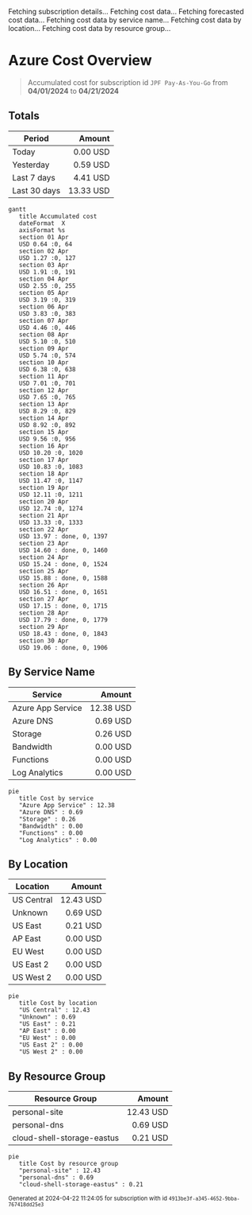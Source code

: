 Fetching subscription details...
Fetching cost data...
Fetching forecasted cost data...
Fetching cost data by service name...
Fetching cost data by location...
Fetching cost data by resource group...
# Azure Cost Overview

> Accumulated cost for subscription id `JPF Pay-As-You-Go` from **04/01/2024** to **04/21/2024**

## Totals

|Period|Amount|
|---|---:|
|Today|0.00 USD|
|Yesterday|0.59 USD|
|Last 7 days|4.41 USD|
|Last 30 days|13.33 USD|

```mermaid
gantt
   title Accumulated cost
   dateFormat  X
   axisFormat %s
   section 01 Apr
   USD 0.64 :0, 64
   section 02 Apr
   USD 1.27 :0, 127
   section 03 Apr
   USD 1.91 :0, 191
   section 04 Apr
   USD 2.55 :0, 255
   section 05 Apr
   USD 3.19 :0, 319
   section 06 Apr
   USD 3.83 :0, 383
   section 07 Apr
   USD 4.46 :0, 446
   section 08 Apr
   USD 5.10 :0, 510
   section 09 Apr
   USD 5.74 :0, 574
   section 10 Apr
   USD 6.38 :0, 638
   section 11 Apr
   USD 7.01 :0, 701
   section 12 Apr
   USD 7.65 :0, 765
   section 13 Apr
   USD 8.29 :0, 829
   section 14 Apr
   USD 8.92 :0, 892
   section 15 Apr
   USD 9.56 :0, 956
   section 16 Apr
   USD 10.20 :0, 1020
   section 17 Apr
   USD 10.83 :0, 1083
   section 18 Apr
   USD 11.47 :0, 1147
   section 19 Apr
   USD 12.11 :0, 1211
   section 20 Apr
   USD 12.74 :0, 1274
   section 21 Apr
   USD 13.33 :0, 1333
   section 22 Apr
   USD 13.97 : done, 0, 1397
   section 23 Apr
   USD 14.60 : done, 0, 1460
   section 24 Apr
   USD 15.24 : done, 0, 1524
   section 25 Apr
   USD 15.88 : done, 0, 1588
   section 26 Apr
   USD 16.51 : done, 0, 1651
   section 27 Apr
   USD 17.15 : done, 0, 1715
   section 28 Apr
   USD 17.79 : done, 0, 1779
   section 29 Apr
   USD 18.43 : done, 0, 1843
   section 30 Apr
   USD 19.06 : done, 0, 1906
```

## By Service Name

|Service|Amount|
|---|---:|
|Azure App Service|12.38 USD|
|Azure DNS|0.69 USD|
|Storage|0.26 USD|
|Bandwidth|0.00 USD|
|Functions|0.00 USD|
|Log Analytics|0.00 USD|

```mermaid
pie
   title Cost by service
   "Azure App Service" : 12.38
   "Azure DNS" : 0.69
   "Storage" : 0.26
   "Bandwidth" : 0.00
   "Functions" : 0.00
   "Log Analytics" : 0.00
```

## By Location

|Location|Amount|
|---|---:|
|US Central|12.43 USD|
|Unknown|0.69 USD|
|US East|0.21 USD|
|AP East|0.00 USD|
|EU West|0.00 USD|
|US East 2|0.00 USD|
|US West 2|0.00 USD|

```mermaid
pie
   title Cost by location
   "US Central" : 12.43
   "Unknown" : 0.69
   "US East" : 0.21
   "AP East" : 0.00
   "EU West" : 0.00
   "US East 2" : 0.00
   "US West 2" : 0.00
```

## By Resource Group

|Resource Group|Amount|
|---|---:|
|personal-site|12.43 USD|
|personal-dns|0.69 USD|
|cloud-shell-storage-eastus|0.21 USD|

```mermaid
pie
   title Cost by resource group
   "personal-site" : 12.43
   "personal-dns" : 0.69
   "cloud-shell-storage-eastus" : 0.21
```

<sup>Generated at 2024-04-22 11:24:05 for subscription with id `4913be3f-a345-4652-9bba-767418dd25e3`</sup>
